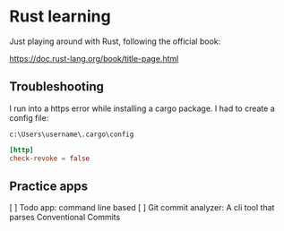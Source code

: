 # Rust learning

Just playing around with Rust, following the official book:

https://doc.rust-lang.org/book/title-page.html


## Troubleshooting

I run into a https error while installing a cargo package. I had to create a config file:

`c:\Users\username\.cargo\config`

```toml
[http]
check-revoke = false
```

## Practice apps

[ ] Todo app: command line based
[ ] Git commit analyzer: A cli tool that parses Conventional Commits
